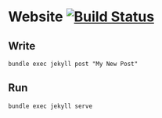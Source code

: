 # Website [![Build Status](https://travis-ci.com/arnabmajee/arnabmajee.github.io.svg?token=JJMqkqtVnFowJz1TLJRz&branch=master)](https://travis-ci.com/arnabmajee/arnabmajee.github.io)


## Write

```
bundle exec jekyll post "My New Post"
```

## Run

```
bundle exec jekyll serve
```

